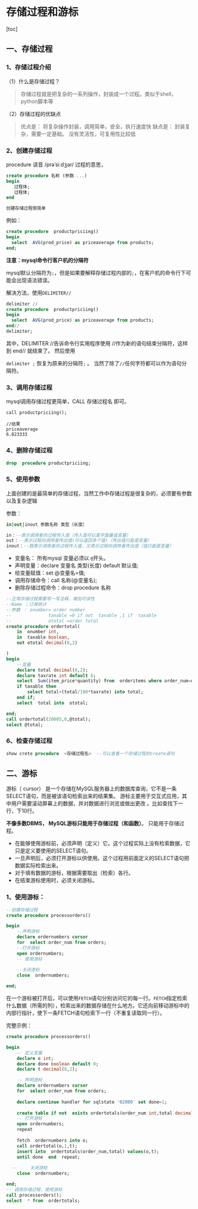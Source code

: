 # 存储过程和游标

[toc]

## 一、存储过程

### 1、存储过程介绍

（1）什么是存储过程？

>  存储过程就是把复杂的一系列操作，封装成一个过程。类似于shell，python脚本等  

（2）存储过程的优缺点

>优点是：
>将复杂操作封装，调用简单，安全，执行速度快
>缺点是：
>封装复杂，需要一定基础。
>没有灵活性，可复用性比较低  

### 2、创建存储过程

procedure    读音 /prəˈsiːdʒər/ 过程的意思，

```sql 
create procedure 名称 (参数....)
begin
   过程体;
   过程体;
end

创建存储过程很简单
```

例如：

```sql
create procedure  productpriciing() 
begin
  select  AVG(prod_price) as priceaverage from products;
end;
```

**注意：mysql命令行客户机的分隔符**

mysql默认分隔符为`;`，但是如果要解释存储过程内部的`;`，在客户机的命令行下可能会出现语法错误。

解决方法，使用`DELIMITER//`

```sql
delimiter //
create procedure  productpriciing() 
begin
  select  AVG(prod_price) as priceaverage from products;
end//
delimiter;
```

其中，DELIMITER //告诉命令行实用程序使用 //作为新的语句结束分隔符，这样到 end// 就结束了。 然后使用

`delimiter ;` 恢复为原来的分隔符`;` 。 当然了除了`//`任何字符都可以作为语句分隔符。

### 3、调用存储过程

mysql调用存储过程更简单，CALL  存储过程名   即可。

```
call productpriciing();

//结果
priceaverage
6.823333
```

### 4、删除存储过程

```sql
drop  procedure productpriciing;
```

### 5、使用参数

上面创建的是最简单的存储过程，当然工作中存储过程是很复杂的，必须要有参数以及复杂逻辑

参数：

```sql
in|out|inout 参数名称 类型（长度）

in：--表示调用者向过程传入值（传入值可以是字面量或变量）
out：--表示过程向调用者传出值(可以返回多个值)（传出值只能是变量）
inout：--既表示调用者向过程传入值，又表示过程向调用者传出值（值只能是变量）
```

- 变量名： 所有mysql 变量必须以 `@`开头。
- 声明变量：declare 变量名 类型(长度) default 默认值;
- 给变量赋值：set @变量名=值;
- 调用存储命令：call 名称(@变量名);
- 删除存储过程命令：drop procedure 名称  

```sql
--正常存储过程需要写一写注释，增加可读性
--Name ；订单统计
--参数 ： onumber= order number
--				taxable =0 if not  taxable ,1 if  taxable
--  			ototal =order total
create procedure ordertotal(
	in  onumber int,
	in  taxable boolean,
	out ototal decimal(8,2)

)
begin
	--变量
	declare total decimal(8,2);
	declare taxrate int default 6;
	select  Sum(item_price*quantity) from  orderitems where order_num=onumber into total;
	if taxable then
		select total+(total/100*taxrate) into total;
	end if;
	select  total into  ototal;

end;
call ordertotal(20005,0,@total);
select @total;
```



### 6、检查存储过程

```sql
show crete procedure  <存储过程名>  --可以查看一个存储过程的create语句
```

## 二、游标

游标（ cursor） 是一个存储在MySQL服务器上的数据库查询，它不是一条SELECT语句，而是被该语句检索出来的结果集。  游标主要用于交互式应用，其中用户需要滚动屏幕上的数据，并对数据进行浏览或做出更改  。比如查找下一行，下10行。

**不像多数DBMS， MySQL游标只能用于存储过程（和函数）**。  只能用于存储过程。

- 在能够使用游标前，必须声明（定义）它。这个过程实际上没有检索数据，它只是定义要使用的SELECT语句。
-  一旦声明后，必须打开游标以供使用。这个过程用前面定义的SELECT语句把数据实际检索出来。
-  对于填有数据的游标，根据需要取出（检索）各行。
-  在结束游标使用时，必须关闭游标。  



### 1、使用游标：

```sql
--创建存储过程
create procedure processorders()

begin
	--声明游标
	declare ordernumbers cursor 
	for  select order_num from orders;
	--打开游标
	open ordernumbers;
	-- 使用游标
	
	--关闭游标
	close  ordernumbers;

end;
```



在一个游标被打开后，可以使用`FETCH`语句分别访问它的每一行。`FETCH`指定检索什么数据（所需的列），检索出来的数据存储在什么地方。它还向前移动游标中的内部行指针，使下一条FETCH语句检索下一行（不重复读取同一行）。  

完整示例：

```sql
create procedure processorders()

begin
	-- 定义变量
	declare o int;
	declare done boolean default 0;
	declare t decimal(8,2);

	-- 声明游标
	declare ordernumbers cursor 
	for  select order_num from orders;
	
	declare continue handler for sqlstate '02000' set done=1;
	
	create table if not  exists ordertotals(order_num int,total decimal(8,2));
	-- 打开游标
	open ordernumbers;
	repeat
		
	fetch  ordernumbers into o;
	call ordertotal(o,1,t);
	insert into  ordertotals(order_num,total) values(o,t);
	until done  end  repeat;
	
  -- 	 关闭游标
	close  ordernumbers;

end;
-- 调用存储过程，使用游标
call processorders();
select  * from  ordertotals;
```

